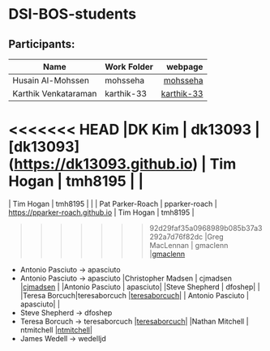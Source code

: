 # DSI-BOS-students


## Participants:
|Name                 | Work Folder | webpage                                  |
|---------------------|-------------|--------------------------------------:   |
|Husain Al-Mohssen    | mohsseha    |[mohsseha](https://mohsseha.github.io)    |
|Karthik Venkataraman | karthik-33  |[karthik-33](https://karthik-33.github.io)|
<<<<<<< HEAD
|DK Kim               | dk13093     |[dk13093] (https://dk13093.github.io)
| Tim Hogan           | tmh8195     | |
=======
| Tim Hogan           | tmh8195     | |
| Pat Parker-Roach    | pparker-roach | https://pparker-roach.github.io
| Tim Hogan           | tmh8195     |
>>>>>>> 92d29faf35a0968989b085b37a3292a7d76f82dc
|Greg MacLennan       | gmaclenn    |[gmaclenn](https://gmaclenn.github.io)
- Antonio Pasciuto -> apasciuto
- Antonio Pasciuto -> apasciuto
|Christopher Madsen   | cjmadsen    |[cjmadsen](https://cjmadsen.github.io)    |
|Antonio Pasciuto | apasciuto|
|Steve Shepherd | dfoshep| |
|Teresa Borcuch|teresaborcuch |[teresaborcuch](https://teresaborcuch.github.io)|
| Antonio Pasciuto | apasciuto| |
- Steve Shepherd -> dfoshep
- Teresa Borcuch -> teresaborcuch |[teresaborcuch](https://teresaborcuch.github.io)|
|Nathan Mitchell   | ntmitchell  |[ntmitchell](https://ntmitchell.github.io)|
- James Wedell -> wedelljd
